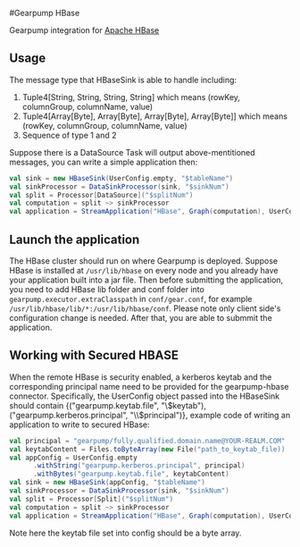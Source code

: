 #Gearpump HBase

Gearpump integration for [Apache HBase](https://hbase.apache.org)

## Usage

The message type that HBaseSink is able to handle including:

 1. Tuple4[String, String, String, String] which means (rowKey, columnGroup, columnName, value)
 2. Tuple4[Array[Byte], Array[Byte], Array[Byte], Array[Byte]] which means (rowKey, columnGroup, columnName, value)
 3. Sequence of type 1 and 2
  
Suppose there is a DataSource Task will output above-mentitioned messages, you can write a simple application then:

```scala
val sink = new HBaseSink(UserConfig.empty, "$tableName")
val sinkProcessor = DataSinkProcessor(sink, "$sinkNum")
val split = Processor[DataSource]("$splitNum")
val computation = split ~> sinkProcessor
val application = StreamApplication("HBase", Graph(computation), UserConfig.empty)
```

## Launch the application

The HBase cluster should run on where Gearpump is deployed.
Suppose HBase is installed at ```/usr/lib/hbase``` on every node and you already have your application built into a jar file. 
Then before submitting the application, you need to add HBase lib folder and conf folder into ```gearpump.executor.extraClasspath``` in ```conf/gear.conf```, for example ```/usr/lib/hbase/lib/*:/usr/lib/hbase/conf```. 
Please note only client side's configuration change is needed. After that, you are able to submmit the application.
 
## Working with Secured HBASE

When the remote HBase is security enabled, a kerberos keytab and the corresponding principal name need to be
provided for the gearpump-hbase connector. Specifically, the UserConfig object passed into the HBaseSink should contain
{("gearpump.keytab.file", "\\$keytab"), ("gearpump.kerberos.principal", "\\$principal")}, example code of writing an application
to write to secured HBase:

```scala
val principal = "gearpump/fully.qualified.domain.name@YOUR-REALM.COM"
val keytabContent = Files.toByteArray(new File("path_to_keytab_file))
val appConfig = UserConfig.empty
      .withString("gearpump.kerberos.principal", principal)
      .withBytes("gearpump.keytab.file", keytabContent)
val sink = new HBaseSink(appConfig, "$tableName")
val sinkProcessor = DataSinkProcessor(sink, "$sinkNum")
val split = Processor[Split]("$splitNum")
val computation = split ~> sinkProcessor
val application = StreamApplication("HBase", Graph(computation), UserConfig.empty)
```

Note here the keytab file set into config should be a byte array.


